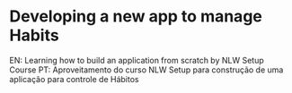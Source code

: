 # Developing a new app to manage Habits

EN: Learning how to build an application from scratch by NLW Setup Course
PT: Aproveitamento do curso NLW Setup para construção de uma aplicação para controle de Hábitos
